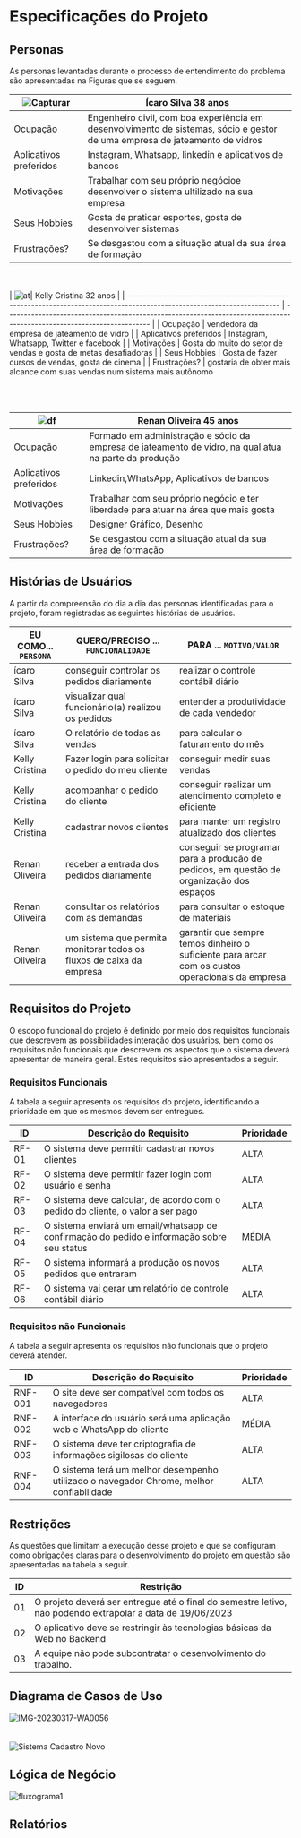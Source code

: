 # Especificações do Projeto


## Personas

As personas levantadas durante o processo de entendimento do problema são apresentadas na Figuras que se seguem.

| ![Capturar](https://user-images.githubusercontent.com/113618051/225644664-8b5cdbb4-4742-4697-baba-f8438e57cb45.JPG) | Ícaro Silva   38 anos                                                                               |
| ------------------------------------------------------------------------------------------------------------------------ | ---------------------------------------------------------------------------------------------------------------------- |
| Ocupação                                                                                                                 | Engenheiro civil, com boa experiência em desenvolvimento de sistemas, sócio e gestor de uma empresa de jateamento de vidros                                                                                          |
| Aplicativos preferidos                                                                                                   | Instagram, Whatsapp, linkedin e aplicativos de bancos                                                                   |
| Motivações                                                                                                               | Trabalhar com seu próprio negócioe desenvolver o sistema ultilizado na sua empresa              |
| Seus Hobbies                                                                                                             |   Gosta de praticar esportes, gosta de desenvolver sistemas                                                                              |
| Frustrações?                                                                                                             | Se desgastou com a situação atual da sua área de formação 


<br><br>
| ![at](https://user-images.githubusercontent.com/113618051/225646801-a1428963-ad5a-4574-ab42-3cb24260b436.JPG)| Kelly Cristina    32 anos                                                                             |
| ------------------------------------------------------------------------------------------------------------------------ | ---------------------------------------------------------------------------------------------------------------------- |
| Ocupação                                                                                                                 |    vendedora da empresa de jateamento de vidro                                                                                      |
| Aplicativos preferidos                                                                                                   | Instagram, Whatsapp, Twitter e facebook                                                                   |
| Motivações                                                                                                               | Gosta do muito do setor de vendas e gosta de metas desafiadoras              |
| Seus Hobbies                                                                                                             |  Gosta de fazer cursos de vendas, gosta de cinema                                                                              |
| Frustrações?                                                                                                             | gostaria de obter mais alcance com suas vendas num sistema mais autônomo

<br><br>


| ![df](https://user-images.githubusercontent.com/113618051/225644863-09f8ded6-28f4-47ad-a7a9-b9f18b013755.JPG) | Renan Oliveira 45 anos                                                                             |
| ------------------------------------------------------------------------------------------------------------------------ | ---------------------------------------------------------------------------------------------------------------------- |
| Ocupação                                                                                                                 |    Formado em administração e sócio da empresa de jateamento de vidro, na qual atua na parte da produção                                                                                      |
| Aplicativos preferidos                                                                                                   | Linkedin,WhatsApp, Aplicativos de bancos                                                                  |
| Motivações                                                                                                               |Trabalhar com seu próprio negócio e ter liberdade para atuar na área que mais gosta               |
| Seus Hobbies                                                                                                             |  Designer Gráfico, Desenho                                                                               |
| Frustrações?                                                                                                             | Se desgastou com a situação atual da sua área de formação 






## Histórias de Usuários

A partir da compreensão do dia a dia das personas identificadas para o projeto, foram registradas as seguintes histórias de usuários.

|EU COMO... `PERSONA`| QUERO/PRECISO ... `FUNCIONALIDADE` |PARA ... `MOTIVO/VALOR`                 |
|--------------------|------------------------------------|----------------------------------------|
|ícaro Silva |  conseguir controlar os pedidos diariamente         | realizar o controle contábil diário           |
|ícaro Silva | visualizar qual funcionário(a) realizou os pedidos  |entender a produtividade de cada vendedor |
|ícaro Silva |O relatório de todas as vendas | para calcular o faturamento do mês |
|Kelly Cristina|Fazer login para solicitar o pedido do meu cliente|conseguir medir suas vendas|
|Kelly Cristina| acompanhar o pedido do cliente|conseguir realizar um atendimento completo e eficiente|
|Kelly Cristina|cadastrar novos clientes|para manter um registro atualizado dos clientes|
|Renan Oliveira|receber a entrada dos pedidos diariamente|conseguir se programar para a produção de pedidos, em questão de organização dos espaços|
|Renan Oliveira|consultar os relatórios com as demandas| para consultar o estoque de materiais|
|Renan Oliveira|um sistema que permita monitorar todos os fluxos de caixa da empresa | garantir que sempre temos dinheiro o suficiente para arcar com os custos operacionais da empresa|


## Requisitos do Projeto

O escopo funcional do projeto é definido por meio dos requisitos funcionais que descrevem as possibilidades interação dos usuários, bem como os requisitos não funcionais que descrevem os aspectos que o sistema deverá apresentar de maneira geral. Estes requisitos são apresentados a seguir.

### Requisitos Funcionais

A tabela a seguir apresenta os requisitos do projeto, identificando a prioridade em que os mesmos devem ser entregues.

|ID    | Descrição do Requisito  | Prioridade |
|------|-----------------------------------------|----|
|RF-01| O sistema deve permitir cadastrar novos clientes | ALTA | 
|RF-02| O sistema deve permitir fazer login com usuário e senha | ALTA |
|RF-03|O sistema deve calcular, de acordo com o pedido do cliente, o valor a ser pago |ALTA|
|RF-04|O sistema enviará um email/whatsapp de confirmação do pedido e informação sobre seu status |MÉDIA|
|RF-05|O sistema informará a produção os novos pedidos que entraram |ALTA|
|RF-06|O sistema vai gerar um relatório de controle contábil diário |ALTA|

### Requisitos não Funcionais

A tabela a seguir apresenta os requisitos não funcionais que o projeto deverá atender.

|ID     | Descrição do Requisito  |Prioridade |
|-------|-------------------------|----|
|RNF-001|O site deve ser compatível com todos os navegadores   | ALTA | 
|RNF-002|A interface do usuário será uma aplicação web e WhatsApp do cliente   |  MÉDIA |
|RNF-003| O sistema deve ter criptografia de informações sigilosas do cliente |ALTA|
|RNF-004| O sistema terá um melhor desempenho utilizado o navegador Chrome, melhor confiabilidade |ALTA|


## Restrições

As questões que limitam a execução desse projeto e que se configuram como obrigações claras para o desenvolvimento do projeto em questão são apresentadas na tabela a seguir.

|ID| Restrição                                             |
|--|-------------------------------------------------------|
|01| O projeto deverá ser entregue até o final do semestre letivo, não podendo extrapolar a data de 19/06/2023|
|02| O aplicativo deve se restringir às tecnologias básicas da Web no Backend         |
|03| A equipe não pode subcontratar o desenvolvimento do trabalho. |



## Diagrama de Casos de Uso

![IMG-20230317-WA0056](https://user-images.githubusercontent.com/113618051/226076482-d39f74b1-82e0-4758-ab7b-b687a92189d4.jpg)
<br><br><br>
![Sistema Cadastro Novo](https://user-images.githubusercontent.com/113618051/226076600-953f045b-6f59-4cba-af92-cfe16de731e9.jpg) 

## Lógica de Negócio

![fluxograma1](https://user-images.githubusercontent.com/115122394/226200159-1c084cc8-ad42-4cbc-9834-3868cd816a7f.jpg)

## Relatórios

